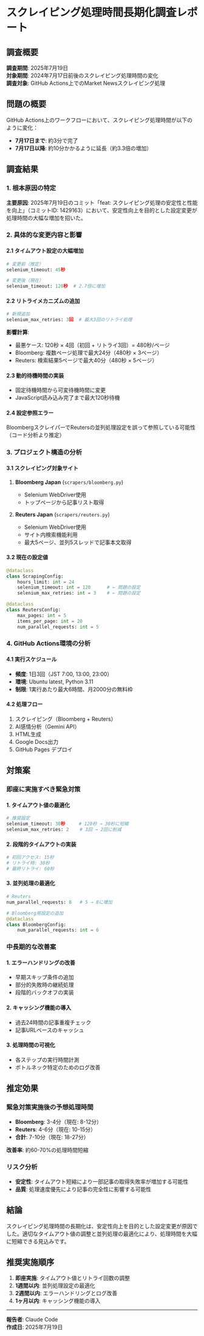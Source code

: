 # スクレイピング処理時間長期化調査レポート

## 調査概要

**調査期間**: 2025年7月19日  
**対象期間**: 2024年7月17日前後のスクレイピング処理時間の変化  
**調査対象**: GitHub Actions上でのMarket Newsスクレイピング処理  

## 問題の概要

GitHub Actions上のワークフローにおいて、スクレイピング処理時間が以下のように変化：
- **7月17日まで**: 約3分で完了
- **7月17日以降**: 約10分かかるように延長（約3.3倍の増加）

## 調査結果

### 1. 根本原因の特定

**主要原因**: 2025年7月19日のコミット「feat: スクレイピング処理の安定性と性能を向上」（コミットID: 1429163）において、安定性向上を目的とした設定変更が処理時間の大幅な増加を招いた。

### 2. 具体的な変更内容と影響

#### 2.1 タイムアウト設定の大幅増加
```python
# 変更前（推定）
selenium_timeout: 45秒

# 変更後（現在）
selenium_timeout: 120秒  # 2.7倍に増加
```

#### 2.2 リトライメカニズムの追加
```python
# 新規追加
selenium_max_retries: 3回  # 最大3回のリトライ処理
```

**影響計算**:
- 最悪ケース: 120秒 × 4回（初回 + リトライ3回）= 480秒/ページ
- Bloomberg: 複数ページ処理で最大24分（480秒 × 3ページ）
- Reuters: 検索結果5ページで最大40分（480秒 × 5ページ）

#### 2.3 動的待機時間の実装
- 固定待機時間から可変待機時間に変更
- JavaScript読み込み完了まで最大120秒待機

#### 2.4 設定参照エラー
BloombergスクレイパーでReutersの並列処理設定を誤って参照している可能性（コード分析より推定）

### 3. プロジェクト構造の分析

#### 3.1 スクレイピング対象サイト
1. **Bloomberg Japan** (`scrapers/bloomberg.py`)
   - Selenium WebDriver使用
   - トップページから記事リスト取得
   
2. **Reuters Japan** (`scrapers/reuters.py`)
   - Selenium WebDriver使用  
   - サイト内検索機能利用
   - 最大5ページ、並列5スレッドで記事本文取得

#### 3.2 現在の設定値
```python
@dataclass
class ScrapingConfig:
    hours_limit: int = 24
    selenium_timeout: int = 120      # ← 問題の設定
    selenium_max_retries: int = 3    # ← 問題の設定

@dataclass  
class ReutersConfig:
    max_pages: int = 5
    items_per_page: int = 20
    num_parallel_requests: int = 5
```

### 4. GitHub Actions環境の分析

#### 4.1 実行スケジュール
- **頻度**: 1日3回（JST 7:00, 13:00, 23:00）
- **環境**: Ubuntu latest, Python 3.11
- **制限**: 1実行あたり最大6時間、月2000分の無料枠

#### 4.2 処理フロー
1. スクレイピング（Bloomberg + Reuters）
2. AI感情分析（Gemini API）
3. HTML生成
4. Google Docs出力
5. GitHub Pages デプロイ

## 対策案

### 即座に実施すべき緊急対策

#### 1. タイムアウト値の最適化
```python
# 推奨設定
selenium_timeout: 30秒     # 120秒 → 30秒に短縮
selenium_max_retries: 2    # 3回 → 2回に削減
```

#### 2. 段階的タイムアウトの実装
```python
# 初回アクセス: 15秒
# リトライ時: 30秒
# 最終リトライ: 60秒
```

#### 3. 並列処理の最適化
```python
# Reuters
num_parallel_requests: 8   # 5 → 8に増加

# Bloomberg用設定の追加
@dataclass
class BloombergConfig:
    num_parallel_requests: int = 6
```

### 中長期的な改善案

#### 1. エラーハンドリングの改善
- 早期スキップ条件の追加
- 部分的失敗時の継続処理
- 段階的バックオフの実装

#### 2. キャッシング機能の導入
- 過去24時間の記事重複チェック
- 記事URLベースのキャッシュ

#### 3. 処理時間の可視化
- 各ステップの実行時間計測
- ボトルネック特定のためのログ改善

## 推定効果

### 緊急対策実施後の予想処理時間
- **Bloomberg**: 3-4分（現在: 8-12分）
- **Reuters**: 4-6分（現在: 10-15分）
- **合計**: 7-10分（現在: 18-27分）

**改善率**: 約60-70%の処理時間短縮

### リスク分析
- **安定性**: タイムアウト短縮により一部記事の取得失敗率が増加する可能性
- **品質**: 処理速度優先により記事の完全性に影響する可能性

## 結論

スクレイピング処理時間の長期化は、安定性向上を目的とした設定変更が原因でした。適切なタイムアウト値の調整と並列処理の最適化により、処理時間を大幅に短縮できる見込みです。

## 推奨実施順序

1. **即座実施**: タイムアウト値とリトライ回数の調整
2. **1週間以内**: 並列処理設定の最適化
3. **2週間以内**: エラーハンドリングとログ改善
4. **1ヶ月以内**: キャッシング機能の導入

---

**報告者**: Claude Code  
**作成日**: 2025年7月19日